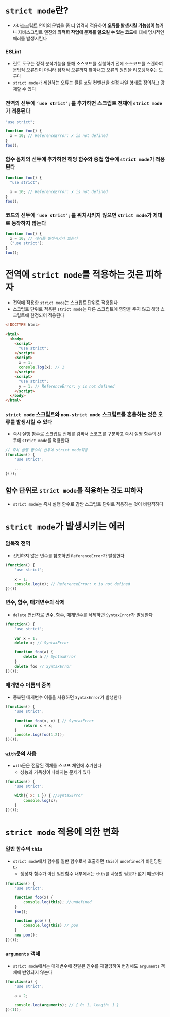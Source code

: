 # `strict mode`란?

- 자바스크립트 언어의 문법을 좀 더 엄격히 적용하여 **오류를 발생시킬 가능성이 높거**나 자바스크립트 엔진의 **최적화 작업에 문제를 일으킬 수 있는 코드**에 대해 명시적인 에러를 발생시킨다

### ESLint

- 린트 도구는 정적 분석기능을 통해 소스코드를 실행하기 전에 소스코드를 스캔하여 문법적 오류만이 아니라 잠재적 오류까지 찾아내고 오류의 원인을 리포팅해주는 도구다
- `strict mode`가 제한하는 오류는 물론 코딩 컨벤션을 설정 파일 형태로 정의하고 강제할 수 있다

### 전역의 선두에 `‘use strict’;`를 추가하면 스크립트 전체에 `strict mode`가 적용된다

```jsx
"use strict";

function foo() {
  x = 10; // ReferenceError: x is not defined
}
foo();
```

### 함수 몸체의 선두에 추가하면 해당 함수와 중첩 함수에 `strict mode`가 적용된다

```jsx
function foo() {
  "use strict";

  x = 10; // ReferenceError: x is not defined
}
foo();
```

### 코드의 선두에 `‘use strict’;`를 위치시키지 않으면 `strict mode`가 제대로 동작하지 않는다

```jsx
function foo() {
  x = 10; // 에러를 발생시키지 않는다
  ("use strict");
}
foo();
```

# 전역에 `strict mode`를 적용하는 것은 피하자

- 전역에 적용한 `strict mode`는 스크립트 단위로 적용된다
- 스크립트 단위로 적용된 `strict mode`는 다른 스크립트에 영향을 주지 않고 해당 스크립트에 한정되어 적용된다

```html
<!DOCTYPE html>

<html>
  <body>
    <script>
      "use strict";
    </script>
    <script>
      x = 1;
      console.log(x); // 1
    </script>
    <script>
      "use strict";
      y = 1; // ReferenceError: y is not defined
    </script>
  </body>
</html>
```

### `strict mode` 스크립트와 `non-strict mode` 스크립트를 혼용하는 것은 오류를 발생시킬 수 있다

- 즉시 실행 함수로 스크립트 전체를 감싸서 스코프를 구분하고 즉시 실행 함수의 선두에 `strict mode`를 적용한다

```jsx
// 즉시 실행 함수의 선두에 strict mode적용
(function() {
	'use strict';

	...
}());
```

## 함수 단위로 `strict mode`를 적용하는 것도 피하자

- `strict mode`는 즉시 실행 함수로 감싼 스크립트 단위로 적용하는 것이 바람직하다

# `strict mode`가 발생시키는 에러

### 암묵적 전역

- 선언하지 않은 변수를 참조하면 `ReferenceError`가 발생한다

```jsx
(function() {
	'use strict';

	x = 1;
	console.log(x); // ReferenceError: x is not defined
})())
```

### 변수, 함수, 매개변수의 삭제

- `delete` 연산자로 변수, 함수, 매개변수를 삭제하면 `SyntaxError`가 발생한다

```jsx
(function() {
	'use strict';

	var x = 1;
	delete x; // SyntaxError

	function foo(a) {
		delete a // SyntaxError
	}
	delete foo // SyntaxError
})());
```

### 매개변수 이름의 중복

- 중복된 매개변수 이름을 사용하면 `SyntaxError`가 발생한다

```jsx
(function() {
	'use strict';

	function foo(x, x) { // SyntaxError
		return x + x;
	}
	console.log(foo(1,2));
})());
```

### `with`문의 사용

- `with`문은 전달된 객체를 스코프 체인에 추가한다
  - 성능과 가독성이 나빠지는 문제가 있다

```jsx
(function() {
	'use strict';

	with({ x: 1 }) { //SyntaxError
		console.log(x);
	}
})());
```

# `strict mode` 적용에 의한 변화

### 일반 함수의 `this`

- `strict mode`에서 함수를 일반 함수로서 호출하면 `this`에 `undefined`가 바인딩된다
  - 생성자 함수가 아닌 일반함수 내부에서는 `this`를 사용할 필요가 없기 떄문이다

```jsx
(function() {
	'use strict';

	function foo(x) {
		console.log(this); //undefined
	}
	foo();

	function poo() {
		console.log(this) // poo
	}
	new poo();
})());
```

### `arguments` 객체

- `strict mode`에서는 매개변수에 전달된 인수를 재할당하여 변경해도 `arguments` 객체에 반영되지 않는다

```jsx
(function(a) {
	'use strict';

	a = 2;

	console.log(arguments); // { 0: 1, length: 1 }
})(1));
```
